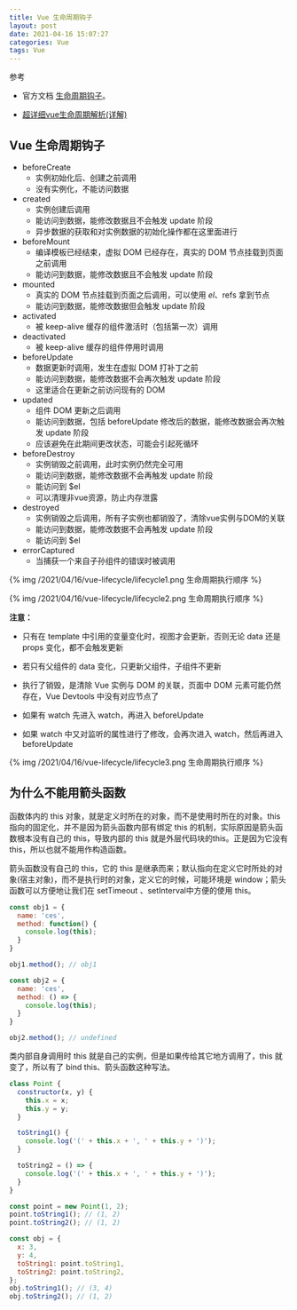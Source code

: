 ```yaml
---
title: Vue 生命周期钩子
layout: post
date: 2021-04-16 15:07:27
categories: Vue
tags: Vue
---
```


参考

- 官方文档 [生命周期钩子](https://cn.vuejs.org/v2/api/#%E9%80%89%E9%A1%B9-%E7%94%9F%E5%91%BD%E5%91%A8%E6%9C%9F%E9%92%A9%E5%AD%90)。

- [超详细vue生命周期解析(详解)](https://blog.csdn.net/weixin_42707287/article/details/111641286)

## Vue 生命周期钩子

- beforeCreate
  - 实例初始化后、创建之前调用
  - 没有实例化，不能访问数据
- created
  - 实例创建后调用
  - 能访问到数据，能修改数据且不会触发 update 阶段
  - 异步数据的获取和对实例数据的初始化操作都在这里面进行
- beforeMount
  - 编译模板已经结束，虚拟 DOM 已经存在，真实的 DOM 节点挂载到页面之前调用
  - 能访问到数据，能修改数据且不会触发 update 阶段
- mounted
  - 真实的 DOM 节点挂载到页面之后调用，可以使用 $el、$refs 拿到节点
  - 能访问到数据，能修改数据但会触发 update 阶段
- activated
  - 被 keep-alive 缓存的组件激活时（包括第一次）调用
- deactivated
  - 被 keep-alive 缓存的组件停用时调用
- beforeUpdate
  - 数据更新时调用，发生在虚拟 DOM 打补丁之前
  - 能访问到数据，能修改数据不会再次触发 update 阶段
  - 这里适合在更新之前访问现有的 DOM
- updated
  - 组件 DOM 更新之后调用
  - 能访问到数据，包括 beforeUpdate 修改后的数据，能修改数据会再次触发 update 阶段
  - 应该避免在此期间更改状态，可能会引起死循环
- beforeDestroy
  - 实例销毁之前调用，此时实例仍然完全可用
  - 能访问到数据，能修改数据不会再触发 update 阶段
  - 能访问到 $el
  - 可以清理非vue资源，防止内存泄露
- destroyed
  - 实例销毁之后调用，所有子实例也都销毁了，清除vue实例与DOM的关联
  - 能访问到数据，能修改数据不会再触发 update 阶段
  - 能访问到 $el
- errorCaptured
  - 当捕获一个来自子孙组件的错误时被调用

{% img /2021/04/16/vue-lifecycle/lifecycle1.png 生命周期执行顺序 %}

{% img /2021/04/16/vue-lifecycle/lifecycle2.png 生命周期执行顺序 %}

**注意：**

- 只有在 template 中引用的变量变化时，视图才会更新，否则无论 data 还是 props 变化，都不会触发更新

- 若只有父组件的 data 变化，只更新父组件，子组件不更新

- 执行了销毁，是清除 Vue 实例与 DOM 的关联，页面中 DOM 元素可能仍然存在，Vue Devtools 中没有对应节点了

- 如果有 watch 先进入 watch，再进入 beforeUpdate

- 如果 watch 中又对监听的属性进行了修改，会再次进入 watch，然后再进入 beforeUpdate

{% img /2021/04/16/vue-lifecycle/lifecycle3.png 生命周期执行顺序 %}

## 为什么不能用箭头函数

函数体内的 this 对象，就是定义时所在的对象，而不是使用时所在的对象。this 指向的固定化，并不是因为箭头函数内部有绑定 this 的机制，实际原因是箭头函数根本没有自己的 this，导致内部的 this 就是外层代码块的this。正是因为它没有this，所以也就不能用作构造函数。

箭头函数没有自己的 this，它的 this 是继承而来；默认指向在定义它时所处的对象(宿主对象)，而不是执行时的对象，定义它的时候，可能环境是 window；箭头函数可以方便地让我们在 setTimeout 、setInterval中方便的使用 this。

```js
const obj1 = {
  name: 'ces',
  method: function() {
    console.log(this);
  }
}

obj1.method(); // obj1

const obj2 = {
  name: 'ces',
  method: () => {
    console.log(this);
  }
}

obj2.method(); // undefined
```

类内部自身调用时 this 就是自己的实例，但是如果传给其它地方调用了，this 就变了，所以有了 bind this、箭头函数这种写法。

```js
class Point {
  constructor(x, y) {
    this.x = x;
    this.y = y;
  }

  toString1() {
    console.log('(' + this.x + ', ' + this.y + ')');
  }

  toString2 = () => {
    console.log('(' + this.x + ', ' + this.y + ')');
  }
}

const point = new Point(1, 2);
point.toString1(); // (1, 2)
point.toString2(); // (1, 2)

const obj = {
  x: 3,
  y: 4,
  toString1: point.toString1,
  toString2: point.toString2,
};
obj.toString1(); // (3, 4)
obj.toString2(); // (1, 2)
```
